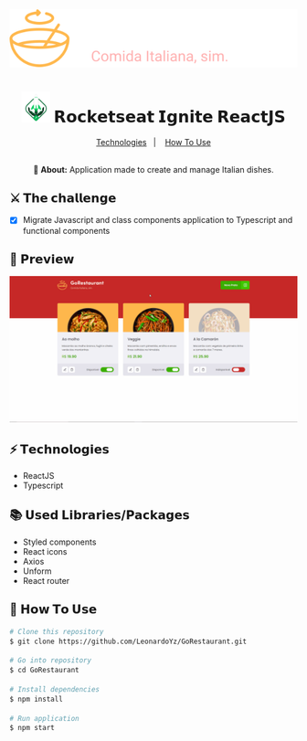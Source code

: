<img src="./readme-files/gorestaurant-logo.svg" />

<h1 align="center">
  <img width="50em" src="./readme-files/ignite-logo.svg" />
  𝗥𝗼𝗰𝗸𝗲𝘁𝘀𝗲𝗮𝘁 𝗜𝗴𝗻𝗶𝘁𝗲 𝗥𝗲𝗮𝗰𝘁𝗝𝗦
</h1>

<div align="center">
  <a href="#technologies">Technologies</a>&nbsp;&nbsp;&nbsp;|&nbsp;&nbsp;&nbsp;
  <a href="#how-to-use">How To Use</a>
</div>
<br />

<div align="center">
  <p>🔎 <strong>About:</strong> Application made to create and manage Italian dishes.</p>
</div>

<div>
  <h2>⚔️ 𝗧𝗵𝗲 𝗰𝗵𝗮𝗹𝗹𝗲𝗻𝗴𝗲</h2>

  - [x] Migrate Javascript and class components application to Typescript and functional components
</div>

<div>
  <h2>👀 𝗣𝗿𝗲𝘃𝗶𝗲𝘄</h2>
  <img src="./readme-files/preview.gif" />
</div>

<h2 id="technologies">⚡️ 𝗧𝗲𝗰𝗵𝗻𝗼𝗹𝗼𝗴𝗶𝗲𝘀</h2>

<ul>
  <li>ReactJS</li>
  <li>Typescript</li>
</ul>

<h2>📚 𝗨𝘀𝗲𝗱 𝗟𝗶𝗯𝗿𝗮𝗿𝗶𝗲𝘀/𝗣𝗮𝗰𝗸𝗮𝗴𝗲𝘀</h2>

<ul>
  <li>Styled components</li>
  <li>React icons</li>
  <li>Axios</li>
  <li>Unform</li>
  <li>React router</li>
</ul>

<h2 id="how-to-use">📌 𝗛𝗼𝘄 𝗧𝗼 𝗨𝘀𝗲</h2>

```bash
# Clone this repository
$ git clone https://github.com/LeonardoYz/GoRestaurant.git

# Go into repository
$ cd GoRestaurant

# Install dependencies
$ npm install

# Run application
$ npm start
```
